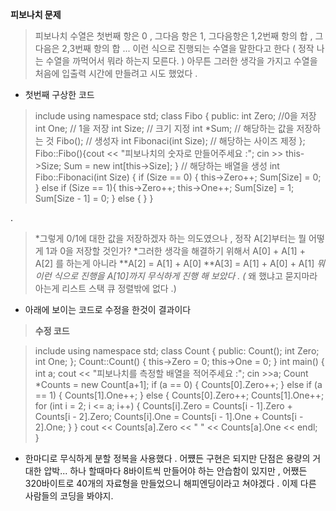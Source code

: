 
**피보나치 문제**


> 피보나치 수열은 첫번째 항은 0 , 그다음 항은 1, 그다음항은 1,2번째 항의 합 , 그다음은 2,3번째 항의 합 ... 이런 식으로 진행되는 수열을 말한다고 한다 ( 정작 나는 수열을 까먹어서 뭐라 하는지 모른다. )
> 아무튼 그러한 생각을 가지고 수열을 처음에 입출력 시간에 만들려고 시도 했었다 .

* 첫번째 구상한 코드 

> include<iostream>
using namespace std;
class Fibo
{
public:
	int Zero; //0을 저장
	int One; // 1을 저장
	int Size; // 크기 지정
	int *Sum; // 해당하는 값을 저장하는 것
	Fibo(); // 생성자
	int Fibonaci(int Size); // 해당하는 사이즈 제정
};
Fibo::Fibo(){cout << "피보나치의 숫자로 만들어주세요 :";
	cin >> this->Size;
	Sum = new int[this->Size];
} // 해당하는 배열을 생성
int Fibo::Fibonaci(int Size)
{
	if (Size == 0)
	{
		this->Zero++;
		Sum[Size] = 0;
}	else if (Size == 1){
		this->Zero++;
		this->One++;
		Sum[Size] = 1;
		Sum[Size - 1] = 0;
	}
else	{	}
}

.

> *그렇게 0/1에 대한 값을 저장하겠자 하는 의도였으나 , 정작 A[2]부터는 뭘 어떻게 1과 0을 저장할 것인가?
*그러한 생각을 해결하기 위해서 A[0] + A[1] + A[2] 를 하는게 아니라
**A[2] = A[1] + A[0]
**A[3] = A[1] + A[0] + A[1]
*뭐 이런 식으로 진행을 A[10]까지 무식하게 진행 해 보았다 .
(* 왜 했냐고 묻지마라 아는게 리스트 스택 큐 정렬밖에 없다 .)


- 아래에 보이는 코드로 수정을 한것이 결과이다
> **수정 코드**



> include<iostream>
using namespace std;
class Count
{
public:
	Count();
	int Zero;
	int One;
};
Count::Count()
{
	this->Zero = 0;
	this->One = 0;
}
int main()
{
	int a;
cout << "피보나치를 측정할 배열을 적어주세요 :";
	cin >>a;
		Count *Counts = new Count[a+1];
		if (a == 0)
	{
		Counts[0].Zero++;
	}
	else if (a == 1)
	{
		Counts[1].One++;
	}
	else
	{
		Counts[0].Zero++;
		Counts[1].One++;
		for (int i = 2; i <= a; i++)
		{
					Counts[i].Zero = Counts[i - 1].Zero + Counts[i - 2].Zero;
			Counts[i].One = Counts[i - 1].One + Counts[i - 2].One;
		}
	}
	cout << Counts[a].Zero << "  " << Counts[a].One << endl;	
}

- 한마디로 무식하게 분할 정복을 사용했다 . 어쩄든 구현은 되지만 단점은 용량의 거대한 압박...
하나 할때마다 8바이트씩 만들어야 하는 안습함이 있지만 ,
어쨌든 320바이트로 40개의 자료형을 만들었으니 해피엔딩이라고 쳐야겠다 . 이제 다른 사람들의 코딩을 봐야지.

